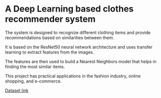 # A Deep Learning based clothes recommender system

The system is designed to recognize different clothing items and provide recommendations based on similarities between them.

It is based on the ResNet50 neural network architecture and uses transfer learning to extract features from the images.

The features are then used to build a Nearest Neighbors model that helps in finding the most similar items.

This project has practical applications in the fashion industry, online shopping, and e-commerce.

[Dataset link](https://www.kaggle.com/datasets/paramaggarwal/fashion-product-images-dataset)
